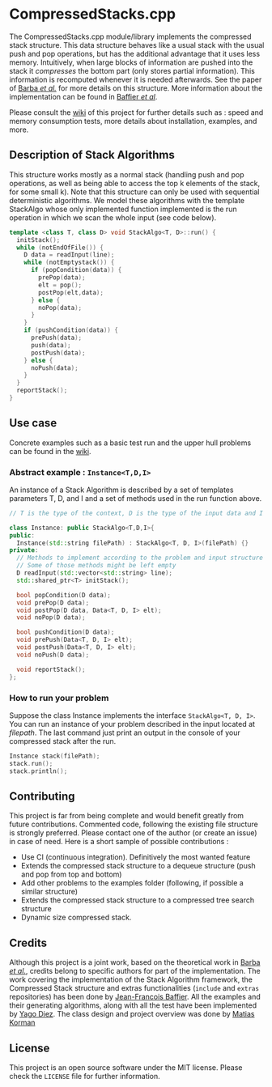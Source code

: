 # CompressedStacks.cpp

The CompressedStacks.cpp module/library implements the compressed stack structure. This data structure behaves like a usual stack with the usual push and pop operations, but has the additional advantage that it uses less memory. Intuitively, when large blocks of information are pushed into the stack it *compresses* the bottom part (only stores partial information). This information is recomputed whenever it is needed afterwards. See the paper of [Barba *et al.*](https://arxiv.org/abs/1208.3663) for more details on this structure. More information about the implementation can be found in [Baffier *et al*](https://arxiv.org/abs/1706.04708).

Please consult the [wiki](https://github.com/Azzaare/CompressedStacks.cpp/wiki) of this project for further details such as : speed and memory consumption tests, more details about installation, examples, and more.

## Description of Stack Algorithms
<p>
This structure works mostly as a normal stack (handling push and pop operations, as well as being able to access the top k elements of the stack, for some small k). Note that this structure can only be used with sequential deterministic algorithms. We model these algorithms with the template StackAlgo whose only implemented function implemented is the run operation in which we scan the whole input (see code below).
</p>

```cpp
template <class T, class D> void StackAlgo<T, D>::run() {
  initStack();
  while (notEndOfFile()) {
    D data = readInput(line);
    while (notEmptystack()) {
      if (popCondition(data)) {
        prePop(data);
        elt = pop();
        postPop(elt,data);
      } else {
        noPop(data);
      }
    }
    if (pushCondition(data)) {
      prePush(data);
      push(data);
      postPush(data);
    } else {
      noPush(data);
    }
  }
  reportStack();
}
```
## Use case
Concrete examples such as a basic test run and the upper hull problems can be found in the [wiki](https://github.com/Azzaare/CompressedStacks.cpp/wiki).

### Abstract example : ```Instance<T,D,I>```
<p>An instance of a Stack Algorithm is described by a set of templates parameters T, D, and I and a set of methods used in the run function above.</p>

```cpp
// T is the type of the context, D is the type of the input data and I is the type of your integer indexes.

class Instance: public StackAlgo<T,D,I>{
public:
  Instance(std::string filePath) : StackAlgo<T, D, I>(filePath) {}
private:
  // Methods to implement according to the problem and input structure
  // Some of those methods might be left empty
  D readInput(std::vector<std::string> line);
  std::shared_ptr<T> initStack();

  bool popCondition(D data);
  void prePop(D data);
  void postPop(D data, Data<T, D, I> elt);
  void noPop(D data);

  bool pushCondition(D data);
  void prePush(Data<T, D, I> elt);
  void postPush(Data<T, D, I> elt);
  void noPush(D data);

  void reportStack();
};
```
### How to run your problem
Suppose the class Instance implements the interface ```StackAlgo<T, D, I>```. You can run an instance of your problem described in the input located at <i>filepath</i>. The last command just print an output in the console of your compressed stack after the run.

```cpp
Instance stack(filePath);
stack.run();
stack.println();
```

## Contributing
This project is far from being complete and would benefit greatly from future contributions. Commented code, following the existing file structure is strongly preferred. Please contact one of the author (or create an issue) in case of need. Here is a short sample of possible contributions :
* Use CI (continuous integration). Definitively the most wanted feature
* Extends the compressed stack structure to a dequeue structure (push and pop from top and bottom)
* Add other problems to the examples folder (following, if possible a similar structure)
* Extends the compressed stack structure to a compressed tree search structure
* Dynamic size compressed stack.


## Credits
Although this project is a joint work, based on the theoretical work in [Barba *et al.*](https://arxiv.org/abs/1208.3663), credits belong to specific authors for part of the implementation. The work covering the implementation of the Stack Algorithm framework, the Compressed Stack structure and extras functionalities (```include``` and ```extras``` repositories) has been done by [Jean-Francois Baffier](https://github.com/Azzaarehttps://github.com/Azzaare). All the examples and their generating algorithms, along with all the test have been implemented by [Yago Diez](https://github.com/nicill). The class design and project overview was done by [Matias Korman](https://github.com/matiaskorman)

## License
This project is an open source software under the MIT license. Please check the ```LICENSE``` file for further information.

